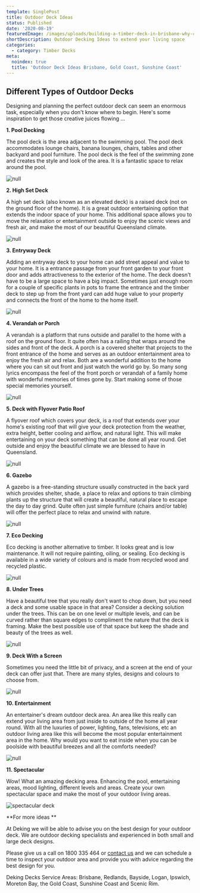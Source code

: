 ```yaml
---
template: SinglePost
title: Outdoor Deck Ideas
status: Published
date: '2020-08-19'
featuredImage: /images/uploads/building-a-timber-deck-in-brisbane-why-choose-timber.jpg
shortDescription: Outdoor Decking Ideas to extend your living space
categories:
  - category: Timber Decks
meta:
  noindex: true
  title: 'Outdoor Deck Ideas Brisbane, Gold Coast, Sunshine Coast'
---
```

## Different Types of Outdoor Decks

Designing and planning the perfect outdoor deck can seem an enormous task, especially when you don't know where to begin.  Here's some inspiration to get those creative juices flowing ...

**1. Pool Decking**

The pool deck is the area adjacent to the swimming pool.  The pool deck accommodates lounge chairs, banana lounges, chairs, tables and other backyard and pool furniture.  The pool deck is the feel of the swimming zone and creates the style and look of the area.  It is a fantastic space to relax around the pool.

![null](/images/uploads/8.jpg)

**2. High Set Deck**

A high set deck (also known as an elevated deck) is a raised deck (not on the ground floor of the home).  It is a great outdoor entertaining option that extends the indoor space of your home.  This additional space allows you to move the relaxation or entertainment outside to enjoy the scenic views and fresh air, and make the most of our beautiful Queensland climate.

![null](/images/uploads/21.jpg)

**3. Entryway Deck**

Adding an entryway deck to your home can add street appeal and value to your home.  It is a entrance passage from your front garden to your front door and adds attractiveness to the exterior of the home.  The deck doesn't have to be a large space to have a big impact.  Sometimes just enough room for a couple of specific plants in pots to frame the entrance and the timber deck to step up from the front yard can add huge value to your property and connects the front of the home to the home itself.

![null](/images/uploads/dsc_0187.jpg)

**4. Verandah or Porch**

A verandah is a platform that runs outside and parallel to the home with a roof on the ground floor.  It quite often has a railing that wraps around the sides and front of the deck.  A porch is a covered shelter that projects to the front entrance of the home and serves as an outdoor entertainment area to enjoy the fresh air and relax.  Both are a wonderful addition to the home where you can sit out front and just watch the world go by.  So many song lyrics encompass the feel of the front porch or verandah of a family home with wonderful memories of times gone by.  Start making some of those special memories yourself.

![null](/images/uploads/1.jpg)

**5. Deck with Flyover Patio Roof**

A flyover roof which covers your deck, is a roof that extends over your home's existing roof that will give your deck protection from the weather, extra height, better cooling and airflow, and natural light.  This will make entertaining on your deck something that can be done all year round.  Get outside and enjoy the beautiful climate we are blessed to have in Queensland.

![null](/images/uploads/7.jpg)

**6. Gazebo**

A gazebo is a free-standing structure usually constructed in the back yard which provides shelter, shade, a place to relax and options to train climbing plants up the structure that will create a beautiful, natural place to escape the day to day grind.  Quite often just simple furniture (chairs and/or table) will offer the perfect place to relax and unwind with nature.

![null](/images/uploads/c4831938f51f464571d9b9313e9532db.jpg)

**7. Eco Decking**

Eco decking is another alternative to timber.  It looks great and is low maintenance. It will not require painting, oiling, or sealing.  Eco decking is available in a wide variety of colours and is made from recycled wood and recycled plastic.

![null](/images/uploads/carindalepooldeck2.jpg)

**8. Under Trees**

Have a beautiful tree that you really don't want to chop down, but you need a deck and some usable space in that area?  Consider a decking solution under the trees.  This can be on one level or multiple levels, and can be curved rather than square edges to compliment the nature that the deck is framing.  Make the best possible use of that space but keep the shade and beauty of the trees as well. 

![null](/images/uploads/ee98aec45f32ee80141aabff3e02ef32.jpg)

**9. Deck With a Screen**

Sometimes you need the little bit of privacy, and a screen at the end of your deck can offer just that.  There are many styles, designs and colours to choose from.

![null](/images/uploads/fullsizeoutput_1f17.jpg)

**10. Entertainment**

An entertainer's dream outdoor deck area.  An area like this really can extend your living area from just inside to outside of the home all year round.  With all the luxuries of power, lighting, fans, televisions, etc an outdoor living area like this will become the most popular entertainment area in the home.  Why would you want to eat inside when you can be poolside with beautiful breezes and all the comforts needed?

![null](/images/uploads/heatstrip_special_2.jpg)

**11. Spectacular**

Wow! What an amazing decking area. Enhancing the pool, entertaining areas, mood lighting, different levels and areas. Create your own spectacular space and make the most of your outdoor living areas.

![spectacular deck](/images/uploads/3.jpg)

**For more ideas**

At Deking we will be able to advise you on the best design for your outdoor deck.  We are outdoor decking specialists and experienced in both small and large deck designs.

Please give us a call on 1800 335 464 or [contact us](https://www.dekingdecks.com.au/contact/) and we can schedule a time to inspect your outdoor area and provide you with advice regarding the best design for you.

Deking Decks Service Areas: Brisbane, Redlands, Bayside, Logan, Ipswich, Moreton Bay, the Gold Coast, Sunshine Coast and Scenic Rim.
